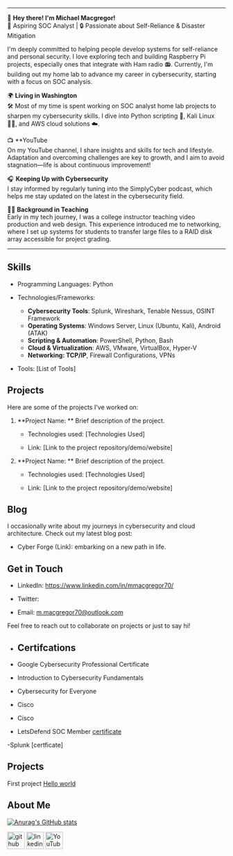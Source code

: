 
---

👋 **Hey there! I'm Michael Macgregor!**  
🎯 Aspiring SOC Analyst | 🔒 Passionate about Self-Reliance & Disaster Mitigation  

I'm deeply committed to helping people develop systems for self-reliance and personal security. I love exploring tech and building Raspberry Pi projects, especially ones that integrate with Ham radio 📻. Currently, I'm building out my home lab to advance my career in cybersecurity, starting with a focus on SOC analysis.

🌍 **Living in Washington**  
🛠️ Most of my time is spent working on SOC analyst home lab projects to sharpen my cybersecurity skills. I dive into Python scripting 🐍, Kali Linux 🐱‍💻, and AWS cloud solutions ☁️.  

📺 **YouTube  
On my YouTube channel, I share insights and skills for tech and lifestyle. Adaptation and overcoming challenges are key to growth, and I aim to avoid stagnation—life is about continuous improvement!  

🎧 **Keeping Up with Cybersecurity**  
I stay informed by regularly tuning into the SimplyCyber podcast, which helps me stay updated on the latest in the cybersecurity field.

👨‍🏫 **Background in Teaching**  
Early in my tech journey, I was a college instructor teaching video production and web design. This experience introduced me to networking, where I set up systems for students to transfer large files to a RAID disk array accessible for project grading.

---

 ## Skills 

- Programming Languages: Python

- Technologies/Frameworks:
   - **Cybersecurity Tools**: Splunk, Wireshark, Tenable Nessus, OSINT Framework
   - **Operating Systems**: Windows Server, Linux (Ubuntu, Kali), Android (ATAK)
   - **Scripting & Automation**: PowerShell, Python, Bash
   - **Cloud & Virtualization**: AWS, VMware, VirtualBox, Hyper-V
   - **Networking: TCP/IP**, Firewall Configurations, VPNs
- Tools: [List of Tools] 

 ## Projects 

Here are some of the projects I've worked on: 

1. **Project Name: ** Brief description of the project. 

   - Technologies used: [Technologies Used] 

   - Link: [Link to the project repository/demo/website] 

 

2. **Project Name: ** Brief description of the project. 

   - Technologies used: [Technologies Used] 

   - Link: [Link to the project repository/demo/website] 

 

## Blog 

I occasionally write about my journeys in cybersecurity and cloud architecture. Check out my latest blog post: 

- Cyber Forge (Link): embarking on a new path in life. 

 

## Get in Touch 

- LinkedIn: https://www.linkedin.com/in/mmacgregor70/ 

- Twitter:  

- Email: m.macgregor70@outlook.com 

 

Feel free to reach out to collaborate on projects or just to say hi! 

- <h2> Certifcations </h2>

- Google Cybersecurity Professional Certificate
 
- Introduction to Cybersecurity Fundamentals

- Cybersecurity for Everyone

- Cisco 

- Cisco 

- LetsDefend SOC Member [certificate](https://app.letsdefend.io/my-rewards/detail/739666ce0d3f46d88525943487c2b2c8)

-Splunk [certficate] 

<h2> Projects</h2>

First project [Hello world](https://github.com/MMacgregor3m/Python/blob/main/hello.py)

<h2>About Me</h2>

[![Anurag's GitHub stats](https://github-readme-stats.vercel.app/api?username=MMacgregor3m)](https://github.com/anuraghazra/github-readme-stats)


[<img src='https://cdn.jsdelivr.net/npm/simple-icons@3.0.1/icons/github.svg' alt='github' height='40'>](https://github.com/mmacgregor70)  [<img src='https://cdn.jsdelivr.net/npm/simple-icons@3.0.1/icons/linkedin.svg' alt='linkedin' height='40'>](https://www.linkedin.com/in/mmacgregor70/)  [<img src='https://cdn.jsdelivr.net/npm/simple-icons@3.0.1/icons/youtube.svg' alt='YouTube' height='40'>](https://www.youtube.com/channel/@cyb3rnomad)  

